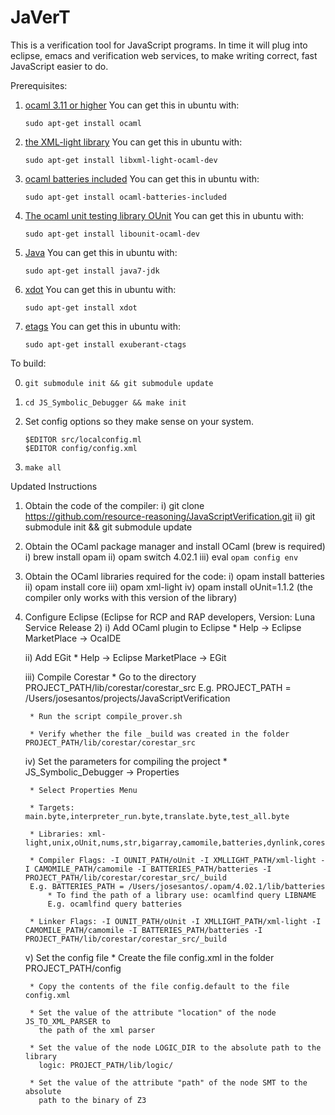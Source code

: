 # JaVerT

This is a verification tool for JavaScript programs. In time it will
plug into eclipse, emacs and verification web services, to make
writing correct, fast JavaScript easier to do.

Prerequisites:

1. [ocaml 3.11 or higher]([http://caml.inria.fr/ocaml/index.en.html)
    You can get this in ubuntu with:

    `sudo apt-get install ocaml`

2. [the XML-light library](http://tech.motion-twin.com/xmllight)
    You can get this in ubuntu with:

    `sudo apt-get install libxml-light-ocaml-dev`

3. [ocaml batteries included](http://batteries.forge.ocamlcore.org/)
    You can get this in ubuntu with:

    `sudo apt-get install ocaml-batteries-included`

4. [The ocaml unit testing library OUnit](http://ounit.forge.ocamlcore.org/)
    You can get this in ubuntu with:

    `sudo apt-get install libounit-ocaml-dev`

5. [Java](http://www.oracle.com/technetwork/java/index.html )
    You can get this in ubuntu with:

    `sudo apt-get install java7-jdk`

6. [xdot](http://code.google.com/p/jrfonseca/wiki/XDot)
    You can get this in ubuntu with:

    `sudo apt-get install xdot`

7. [etags](http://ctags.sourceforge.net/)
    You can get this in ubuntu with:

    `sudo apt-get install exuberant-ctags`

To build:

0.  `git submodule init && git submodule update`
1.  `cd JS_Symbolic_Debugger && make init`
2.  Set config options so they make sense on your system.

        $EDITOR src/localconfig.ml
        $EDITOR config/config.xml

3.  `make all`

Updated Instructions


1) Obtain the code of the compiler: 
	i) git clone https://github.com/resource-reasoning/JavaScriptVerification.git
	ii) git submodule init && git submodule update

2) Obtain the OCaml package manager and install OCaml (brew is required)
	i) brew install opam
	ii) opam switch 4.02.1
	iii) eval `opam config env`

3) Obtain the OCaml libraries required for the code:
	i) opam install batteries
	ii) opam install core
	iii) opam xml-light
	iv) opam install oUnit=1.1.2 (the compiler only works with this version of the library)

4) Configure Eclipse (Eclipse for RCP and RAP developers, Version: Luna Service Release 2)
	i) Add OCaml plugin to Eclipse 
    	* Help -> Eclipse MarketPlace -> OcaIDE
    	
    ii) Add EGit
      	* Help -> Eclipse MarketPlace -> EGit

    iii) Compile Corestar
        * Go to the directory PROJECT_PATH/lib/corestar/corestar_src
        E.g. PROJECT_PATH = /Users/josesantos/projects/JavaScriptVerification

        * Run the script compile_prover.sh

        * Verify whether the file _build was created in the folder PROJECT_PATH/lib/corestar/corestar_src

    iv) Set the parameters for compiling the project
        * JS_Symbolic_Debugger -> Properties 

        * Select Properties Menu

        * Targets: main.byte,interpreter_run.byte,translate.byte,test_all.byte

        * Libraries: xml-light,unix,oUnit,nums,str,bigarray,camomile,batteries,dynlink,corestar

        * Compiler Flags: -I OUNIT_PATH/oUnit -I XMLLIGHT_PATH/xml-light -I CAMOMILE_PATH/camomile -I BATTERIES_PATH/batteries -I PROJECT_PATH/lib/corestar/corestar_src/_build
        E.g. BATTERIES_PATH = /Users/josesantos/.opam/4.02.1/lib/batteries
            * To find the path of a library use: ocamlfind query LIBNAME
            E.g. ocamlfind query batteries 

        * Linker Flags: -I OUNIT_PATH/oUnit -I XMLLIGHT_PATH/xml-light -I CAMOMILE_PATH/camomile -I BATTERIES_PATH/batteries -I PROJECT_PATH/lib/corestar/corestar_src/_build

    v) Set the config file
        * Create the file config.xml in the folder PROJECT_PATH/config

        * Copy the contents of the file config.default to the file config.xml

        * Set the value of the attribute "location" of the node JS_TO_XML_PARSER to 
          the path of the xml parser

        * Set the value of the node LOGIC_DIR to the absolute path to the library 
          logic: PROJECT_PATH/lib/logic/

        * Set the value of the attribute "path" of the node SMT to the absolute 
          path to the binary of Z3



